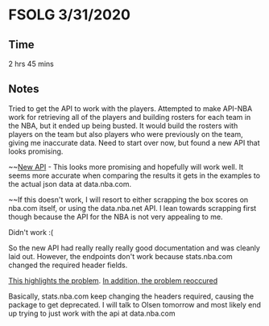 # FSOLG 3/31/2020
## Time
2 hrs 45 mins
## Notes
Tried to get the API to work with the players. Attempted to make API-NBA work for retrieving all of the players and building rosters for each team in the NBA, but it ended up being busted. It would build the rosters with players on the team but also players who were previously on the team, giving me inaccurate data. Need to start over now, but found a new API that looks promising.

~~[New API](https://github.com/swar/nba_api) - This looks more promising and hopefully will work well. It seems more accurate when comparing the results it gets in the examples to the actual json data at data.nba.com. 

~~If this doesn't work, I will resort to either scrapping the box scores on nba.com itself, or using the data.nba.net API. I lean towards scrapping first though because the API for the NBA is not very appealing to me.

Didn't work :(

So the new API had really really really good documentation and was cleanly laid out. However, the endpoints don't work because stats.nba.com changed the required header fields.

[This highlights the problem](https://github.com/swar/nba_api/issues/124).
[In addition, the problem reoccured](https://github.com/swar/nba_api/issues/143)

Basically, stats.nba.com keep changing the headers required, causing the package to get deprecated.
I will talk to Olsen tomorrow and most likely end up trying to just work with the api at data.nba.com
